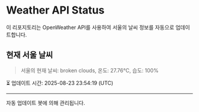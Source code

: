 
# Weather API Status

이 리포지토리는 OpenWeather API를 사용하여 서울의 날씨 정보를 자동으로 업데이트합니다.

## 현재 서울 날씨
> 서울의 현재 날씨: broken clouds, 온도: 27.76°C, 습도: 100%

⏳ 업데이트 시간: 2025-08-23 23:54:19 (UTC)

---
자동 업데이트 봇에 의해 관리됩니다.
